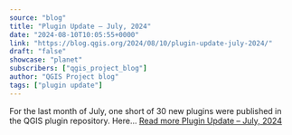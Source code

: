 ```yaml
---
source: "blog"
title: "Plugin Update – July, 2024"
date: "2024-08-10T10:05:55+0000"
link: "https://blog.qgis.org/2024/08/10/plugin-update-july-2024/"
draft: "false"
showcase: "planet"
subscribers: ["qgis_project_blog"]
author: "QGIS Project blog"
tags: ["plugin update"]
---
```


For the last month of July, one short of 30 new plugins were published in the QGIS plugin repository. Here&#8230; <a class="read-more" href="https://blog.qgis.org/2024/08/10/plugin-update-july-2024/">Read more <span class="screen-reader-text">Plugin Update &#8211; July,&#160;2024</span></a>
